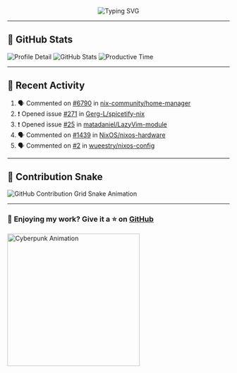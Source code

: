 <p align="center">
  <img src="https://readme-typing-svg.demolab.com/?lines=Hi+There!+I'm+Phuc+Lee+👋;I'm+a+Noob!+and+I+love+learning+new+things!&font=Fira+Code&size=22&pause=100&color=7AA2F7&width=600&height=75&center=true&vCenter=true&multiline=true&repeat=true" alt="Typing SVG">
</p>

---

## 🚀 GitHub Stats

![Profile Detail](http://github-profile-summary-cards.vercel.app/api/cards/profile-details?username=phucleeuwu&theme=transparent)
![GitHub Stats](http://github-profile-summary-cards.vercel.app/api/cards/stats?username=phucleeuwu&theme=transparent)
![Productive Time](http://github-profile-summary-cards.vercel.app/api/cards/productive-time?username=phucleeuwu&theme=transparent&utcOffset=8)

---

## 📝 Recent Activity

<!--START_SECTION:activity-->
1. 🗣 Commented on [#6790](https://github.com/nix-community/home-manager/issues/6790#issuecomment-2796770205) in [nix-community/home-manager](https://github.com/nix-community/home-manager)
2. ❗ Opened issue [#271](https://github.com/Gerg-L/spicetify-nix/issues/271) in [Gerg-L/spicetify-nix](https://github.com/Gerg-L/spicetify-nix)
3. ❗ Opened issue [#25](https://github.com/matadaniel/LazyVim-module/issues/25) in [matadaniel/LazyVim-module](https://github.com/matadaniel/LazyVim-module)
4. 🗣 Commented on [#1439](https://github.com/NixOS/nixos-hardware/issues/1439#issuecomment-2783107543) in [NixOS/nixos-hardware](https://github.com/NixOS/nixos-hardware)
5. 🗣 Commented on [#2](https://github.com/wueestry/nixos-config/issues/2#issuecomment-2782120970) in [wueestry/nixos-config](https://github.com/wueestry/nixos-config)
<!--END_SECTION:activity-->

<!--START_SECTION:waka-->
<!--END_SECTION:waka-->

---

## 🐍 Contribution Snake

<picture>
  <source media="(prefers-color-scheme: dark)" srcset="https://raw.githubusercontent.com/phucleeuwu/phucleeuwu/output/github-contribution-grid-snake-dark.svg">
  <source media="(prefers-color-scheme: light)" srcset="https://raw.githubusercontent.com/phucleeuwu/phucleeuwu/output/github-contribution-grid-snake.svg">
  <img alt="GitHub Contribution Grid Snake Animation" src="https://raw.githubusercontent.com/phucleeuwu/phucleeuwu/output/github-contribution-grid-snake.svg">
</picture>

---

### 💙 **Enjoying my work?** Give it a ⭐ on **[GitHub](https://github.com/phucleeuwu)**

<p align="left">
  <img src="https://media.giphy.com/media/u5sgL5pks5JXKHcVZo/giphy.gif" width="300" alt="Cyberpunk Animation">
</p>
